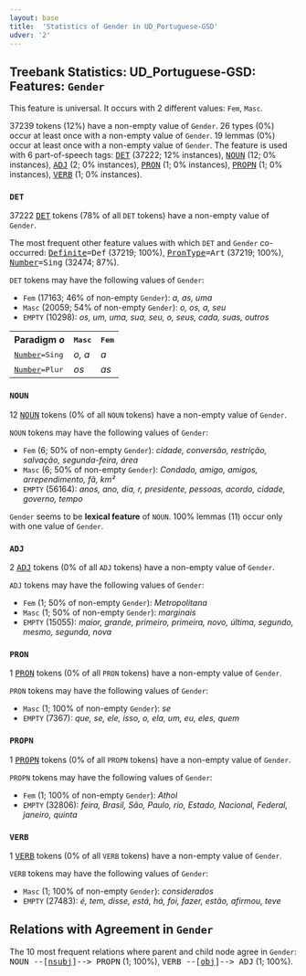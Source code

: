 ```yaml
---
layout: base
title:  'Statistics of Gender in UD_Portuguese-GSD'
udver: '2'
---
```


## Treebank Statistics: UD_Portuguese-GSD: Features: `Gender`

This feature is universal.
It occurs with 2 different values: `Fem`, `Masc`.

37239 tokens (12%) have a non-empty value of `Gender`.
26 types (0%) occur at least once with a non-empty value of `Gender`.
19 lemmas (0%) occur at least once with a non-empty value of `Gender`.
The feature is used with 6 part-of-speech tags: <tt><a href="pt_gsd-pos-DET.html">DET</a></tt> (37222; 12% instances), <tt><a href="pt_gsd-pos-NOUN.html">NOUN</a></tt> (12; 0% instances), <tt><a href="pt_gsd-pos-ADJ.html">ADJ</a></tt> (2; 0% instances), <tt><a href="pt_gsd-pos-PRON.html">PRON</a></tt> (1; 0% instances), <tt><a href="pt_gsd-pos-PROPN.html">PROPN</a></tt> (1; 0% instances), <tt><a href="pt_gsd-pos-VERB.html">VERB</a></tt> (1; 0% instances).

### `DET`

37222 <tt><a href="pt_gsd-pos-DET.html">DET</a></tt> tokens (78% of all `DET` tokens) have a non-empty value of `Gender`.

The most frequent other feature values with which `DET` and `Gender` co-occurred: <tt><a href="pt_gsd-feat-Definite.html">Definite</a></tt><tt>=Def</tt> (37219; 100%), <tt><a href="pt_gsd-feat-PronType.html">PronType</a></tt><tt>=Art</tt> (37219; 100%), <tt><a href="pt_gsd-feat-Number.html">Number</a></tt><tt>=Sing</tt> (32474; 87%).

`DET` tokens may have the following values of `Gender`:

* `Fem` (17163; 46% of non-empty `Gender`): <em>a, as, uma</em>
* `Masc` (20059; 54% of non-empty `Gender`): <em>o, os, a, seu</em>
* `EMPTY` (10298): <em>os, um, uma, sua, seu, o, seus, cada, suas, outros</em>

<table>
  <tr><th>Paradigm <i>o</i></th><th><tt>Masc</tt></th><th><tt>Fem</tt></th></tr>
  <tr><td><tt><tt><a href="pt_gsd-feat-Number.html">Number</a></tt><tt>=Sing</tt></tt></td><td><em>o, a</em></td><td><em>a</em></td></tr>
  <tr><td><tt><tt><a href="pt_gsd-feat-Number.html">Number</a></tt><tt>=Plur</tt></tt></td><td><em>os</em></td><td><em>as</em></td></tr>
</table>

### `NOUN`

12 <tt><a href="pt_gsd-pos-NOUN.html">NOUN</a></tt> tokens (0% of all `NOUN` tokens) have a non-empty value of `Gender`.

`NOUN` tokens may have the following values of `Gender`:

* `Fem` (6; 50% of non-empty `Gender`): <em>cidade, conversão, restrição, salvação, segunda-feira, área</em>
* `Masc` (6; 50% of non-empty `Gender`): <em>Condado, amigo, amigos, arrependimento, fã, km²</em>
* `EMPTY` (56164): <em>anos, ano, dia, r, presidente, pessoas, acordo, cidade, governo, tempo</em>

`Gender` seems to be **lexical feature** of `NOUN`. 100% lemmas (11) occur only with one value of `Gender`.

### `ADJ`

2 <tt><a href="pt_gsd-pos-ADJ.html">ADJ</a></tt> tokens (0% of all `ADJ` tokens) have a non-empty value of `Gender`.

`ADJ` tokens may have the following values of `Gender`:

* `Fem` (1; 50% of non-empty `Gender`): <em>Metropolitana</em>
* `Masc` (1; 50% of non-empty `Gender`): <em>marginais</em>
* `EMPTY` (15055): <em>maior, grande, primeiro, primeira, novo, última, segundo, mesmo, segunda, nova</em>

### `PRON`

1 <tt><a href="pt_gsd-pos-PRON.html">PRON</a></tt> tokens (0% of all `PRON` tokens) have a non-empty value of `Gender`.

`PRON` tokens may have the following values of `Gender`:

* `Masc` (1; 100% of non-empty `Gender`): <em>se</em>
* `EMPTY` (7367): <em>que, se, ele, isso, o, ela, um, eu, eles, quem</em>

### `PROPN`

1 <tt><a href="pt_gsd-pos-PROPN.html">PROPN</a></tt> tokens (0% of all `PROPN` tokens) have a non-empty value of `Gender`.

`PROPN` tokens may have the following values of `Gender`:

* `Fem` (1; 100% of non-empty `Gender`): <em>Athol</em>
* `EMPTY` (32806): <em>feira, Brasil, São, Paulo, rio, Estado, Nacional, Federal, janeiro, quinta</em>

### `VERB`

1 <tt><a href="pt_gsd-pos-VERB.html">VERB</a></tt> tokens (0% of all `VERB` tokens) have a non-empty value of `Gender`.

`VERB` tokens may have the following values of `Gender`:

* `Masc` (1; 100% of non-empty `Gender`): <em>considerados</em>
* `EMPTY` (27483): <em>é, tem, disse, está, há, foi, fazer, estão, afirmou, teve</em>

## Relations with Agreement in `Gender`

The 10 most frequent relations where parent and child node agree in `Gender`:
<tt>NOUN --[<tt><a href="pt_gsd-dep-nsubj.html">nsubj</a></tt>]--> PROPN</tt> (1; 100%),
<tt>VERB --[<tt><a href="pt_gsd-dep-obj.html">obj</a></tt>]--> ADJ</tt> (1; 100%).

